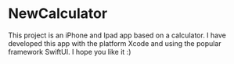 # NewCalculator
This project is an iPhone and Ipad app based on a calculator. I have developed this app with the platform Xcode and using the popular framework SwiftUI. I hope you like it :)
